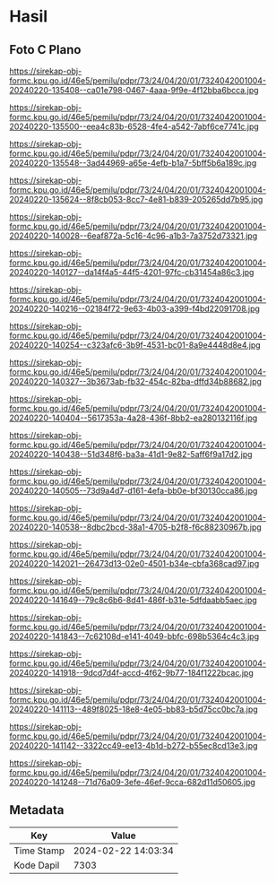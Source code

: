 # Hasil

## Foto C Plano

https://sirekap-obj-formc.kpu.go.id/46e5/pemilu/pdpr/73/24/04/20/01/7324042001004-20240220-135408--ca01e798-0467-4aaa-9f9e-4f12bba6bcca.jpg

https://sirekap-obj-formc.kpu.go.id/46e5/pemilu/pdpr/73/24/04/20/01/7324042001004-20240220-135500--eea4c83b-6528-4fe4-a542-7abf6ce7741c.jpg

https://sirekap-obj-formc.kpu.go.id/46e5/pemilu/pdpr/73/24/04/20/01/7324042001004-20240220-135548--3ad44969-a65e-4efb-b1a7-5bff5b6a189c.jpg

https://sirekap-obj-formc.kpu.go.id/46e5/pemilu/pdpr/73/24/04/20/01/7324042001004-20240220-135624--8f8cb053-8cc7-4e81-b839-205265dd7b95.jpg

https://sirekap-obj-formc.kpu.go.id/46e5/pemilu/pdpr/73/24/04/20/01/7324042001004-20240220-140028--6eaf872a-5c16-4c96-a1b3-7a3752d73321.jpg

https://sirekap-obj-formc.kpu.go.id/46e5/pemilu/pdpr/73/24/04/20/01/7324042001004-20240220-140127--da14f4a5-44f5-4201-97fc-cb31454a86c3.jpg

https://sirekap-obj-formc.kpu.go.id/46e5/pemilu/pdpr/73/24/04/20/01/7324042001004-20240220-140216--02184f72-9e63-4b03-a399-f4bd22091708.jpg

https://sirekap-obj-formc.kpu.go.id/46e5/pemilu/pdpr/73/24/04/20/01/7324042001004-20240220-140254--c323afc6-3b9f-4531-bc01-8a9e4448d8e4.jpg

https://sirekap-obj-formc.kpu.go.id/46e5/pemilu/pdpr/73/24/04/20/01/7324042001004-20240220-140327--3b3673ab-fb32-454c-82ba-dffd34b88682.jpg

https://sirekap-obj-formc.kpu.go.id/46e5/pemilu/pdpr/73/24/04/20/01/7324042001004-20240220-140404--5617353a-4a28-436f-8bb2-ea280132116f.jpg

https://sirekap-obj-formc.kpu.go.id/46e5/pemilu/pdpr/73/24/04/20/01/7324042001004-20240220-140438--51d348f6-ba3a-41d1-9e82-5aff6f9a17d2.jpg

https://sirekap-obj-formc.kpu.go.id/46e5/pemilu/pdpr/73/24/04/20/01/7324042001004-20240220-140505--73d9a4d7-d161-4efa-bb0e-bf30130cca86.jpg

https://sirekap-obj-formc.kpu.go.id/46e5/pemilu/pdpr/73/24/04/20/01/7324042001004-20240220-140538--8dbc2bcd-38a1-4705-b2f8-f6c88230967b.jpg

https://sirekap-obj-formc.kpu.go.id/46e5/pemilu/pdpr/73/24/04/20/01/7324042001004-20240220-142021--26473d13-02e0-4501-b34e-cbfa368cad97.jpg

https://sirekap-obj-formc.kpu.go.id/46e5/pemilu/pdpr/73/24/04/20/01/7324042001004-20240220-141649--79c8c6b6-8d41-486f-b31e-5dfdaabb5aec.jpg

https://sirekap-obj-formc.kpu.go.id/46e5/pemilu/pdpr/73/24/04/20/01/7324042001004-20240220-141843--7c62108d-e141-4049-bbfc-698b5364c4c3.jpg

https://sirekap-obj-formc.kpu.go.id/46e5/pemilu/pdpr/73/24/04/20/01/7324042001004-20240220-141918--9dcd7d4f-accd-4f62-9b77-184f1222bcac.jpg

https://sirekap-obj-formc.kpu.go.id/46e5/pemilu/pdpr/73/24/04/20/01/7324042001004-20240220-141113--489f8025-18e8-4e05-bb83-b5d75cc0bc7a.jpg

https://sirekap-obj-formc.kpu.go.id/46e5/pemilu/pdpr/73/24/04/20/01/7324042001004-20240220-141142--3322cc49-ee13-4b1d-b272-b55ec8cd13e3.jpg

https://sirekap-obj-formc.kpu.go.id/46e5/pemilu/pdpr/73/24/04/20/01/7324042001004-20240220-141248--71d76a09-3efe-46ef-9cca-682d11d50605.jpg


## Metadata

| Key        | Value               |
| ---------- | ------------------- |
| Time Stamp | 2024-02-22 14:03:34 |
| Kode Dapil | 7303                |



